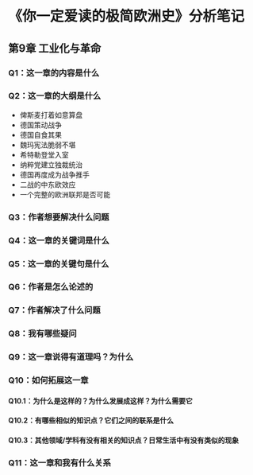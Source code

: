 # 《你一定爱读的极简欧洲史》分析笔记

## 第9章 工业化与革命

### Q1：这一章的内容是什么

### Q2：这一章的大纲是什么

- 俾斯麦打着如意算盘
- 德国策动战争
- 德国自食其果
- 魏玛宪法脆弱不堪
- 希特勒登堂入室
- 纳粹党建立独裁统治
- 德国再度成为战争推手
- 二战的中东欧效应
- 一个完整的欧洲联邦是否可能

### Q3：作者想要解决什么问题

### Q4：这一章的关键词是什么

### Q5：这一章的关键句是什么

### Q6：作者是怎么论述的

### Q7：作者解决了什么问题

### Q8：我有哪些疑问

### Q9：这一章说得有道理吗？为什么

### Q10：如何拓展这一章

#### Q10.1：为什么是这样的？为什么发展成这样？为什么需要它

#### Q10.2：有哪些相似的知识点？它们之间的联系是什么

#### Q10.3：其他领域/学科有没有相关的知识点？日常生活中有没有类似的现象

### Q11：这一章和我有什么关系
